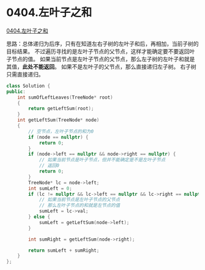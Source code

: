 # 0404.左叶子之和

[0404.左叶子之和](https://leetcode.cn/problems/sum-of-left-leaves/)

思路：总体递归为后序，只有在知道左右子树的左叶子和后，再相加，当前子树的目标结果。
不过遍历寻找的是左叶子节点的父节点，这样才能确定要不要返回叶子节点的值。
如果当前节点是左叶子节点的父节点，那么左子树的左叶子和就是其值，**此处不能返回**。
如果不是左叶子的父节点，那么直接递归左子树。
右子树只需直接递归。

```c++
class Solution {
public:
    int sumOfLeftLeaves(TreeNode* root)
    {
        return getLeftSum(root);
    }
    int getLeftSum(TreeNode* node)
    {
        // 空节点，左叶子节点的和为0
        if (node == nullptr) {
            return 0;
        }
        if (node->left == nullptr && node->right == nullptr) {
            // 如果当前节点是叶子节点，但并不能确定是不是左叶子节点
            // 返回0
            return 0;
        }
        TreeNode* lc = node->left;
        int sumLeft = 0;
        if (lc != nullptr && lc->left == nullptr && lc->right == nullptr) {
            // 如果当前节点是左叶子节点的父节点
            // 那么左叶子节点的和就是左节点的值
            sumLeft = lc->val;
        } else {
            sumLeft = getLeftSum(node->left);
        }

        int sumRight = getLeftSum(node->right);

        return sumLeft + sumRight;
    }
};

```
